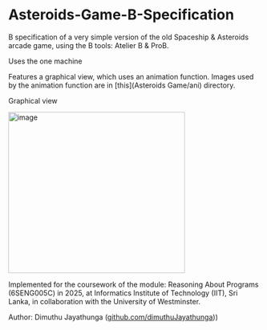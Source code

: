 # Asteroids-Game-B-Specification

B specification of a very simple version of the old Spaceship & Asteroids arcade game, using the B tools: Atelier B & ProB.

Uses the one machine

Features a graphical view, which uses an animation function. Images used by the animation function are in [this](Asteroids Game/ani) directory.

Graphical view

<img width="352" height="321" alt="image" src="https://github.com/user-attachments/assets/f44e459a-a333-4f46-905e-7443958ada3d" />


Implemented for the coursework of the module: Reasoning About Programs (6SENG005C) in 2025, at Informatics Institute of Technology (IIT), Sri Lanka, in collaboration with the University of Westminster.

Author: Dimuthu Jayathunga ([github.com/dimuthuJayathunga](https://github.com/dimuthuJayathunga)))
